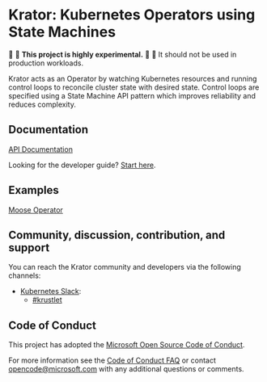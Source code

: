 # Krator: Kubernetes Operators using State Machines

:construction: :construction: **This project is highly experimental.**
:construction: :construction: It should not be used in production workloads.

Krator acts as an Operator by watching Kubernetes resources and running
control loops to reconcile cluster state with desired state. Control loops are
specified using a State Machine API pattern which improves reliability and
reduces complexity. 

## Documentation

[API Documentation](https://docs.rs/krator)

Looking for the developer guide? [Start here](docs/community/developers.md).

## Examples

[Moose Operator](crates/krator/examples)

## Community, discussion, contribution, and support

You can reach the Krator community and developers via the following channels:

- [Kubernetes Slack](https://kubernetes.slack.com):
  - [#krustlet](https://kubernetes.slack.com/messages/krustlet)

## Code of Conduct

This project has adopted the [Microsoft Open Source Code of
Conduct](https://opensource.microsoft.com/codeofconduct/).

For more information see the [Code of Conduct
FAQ](https://opensource.microsoft.com/codeofconduct/faq/) or contact
[opencode@microsoft.com](mailto:opencode@microsoft.com) with any additional
questions or comments.
